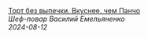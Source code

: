 <!--2024-08-12 06:56:24-->
<div class="yb">
  <a class="nodecor" href="/index.html?eda/tort_bez_vypechki_vkusnee_chem_pancho">
    <img class="preview" data-videoid="AQYKivnP-pU" src="https://i2.ytimg.com/vi/AQYKivnP-pU/hqdefault.jpg" align="middle" alt="">
  </a>
  <div class="inlbl text">
    <a class="nodecor" href="/index.html?eda/tort_bez_vypechki_vkusnee_chem_pancho">Торт без выпечки. Вкуснее, чем Панчо</a><br>
    <i class="smaller2">Шеф-повар Василий Емельяненко</i><br>
    <i class="smaller3">2024-08-12</i>
  </div>
</div>
